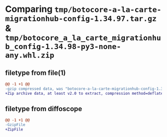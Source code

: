# Comparing `tmp/botocore-a-la-carte-migrationhub-config-1.34.97.tar.gz` & `tmp/botocore_a_la_carte_migrationhub_config-1.34.98-py3-none-any.whl.zip`

## filetype from file(1)

```diff
@@ -1 +1 @@
-gzip compressed data, was "botocore-a-la-carte-migrationhub-config-1.34.97.tar", last modified: Fri May  3 01:04:46 2024, max compression
+Zip archive data, at least v2.0 to extract, compression method=deflate
```

## filetype from diffoscope

```diff
@@ -1 +1 @@
-GzipFile
+ZipFile
```

